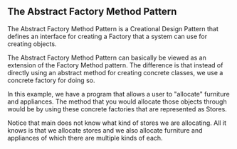 ## The Abstract Factory Method Pattern

The Abstract Factory Method Pattern is a Creational Design Pattern that defines an interface for creating a Factory that a system can use for creating objects.

The Abstract Factory Method Pattern can basically be viewed as an extension of the Factory Method pattern. The difference is that instead of directly using an abstract method for creating concrete classes, we use a concrete factory for doing so.

In this example, we have a program that allows a user to "allocate" furniture and appliances. The method that you would allocate those objects through would be by using these concrete factories that are represented as Stores.

Notice that main does not know what kind of stores we are allocating. All it knows is that we allocate stores and we also allocate furniture and appliances of which there are multiple kinds of each.